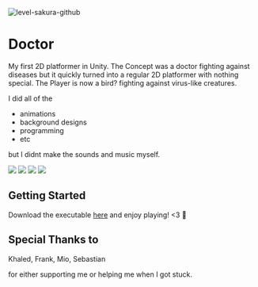 ![level-sakura-github](https://user-images.githubusercontent.com/45998884/60607155-09c81c80-9dbd-11e9-876a-d3f1bec35d25.png)
# Doctor

My first 2D platformer in Unity. The Concept was a doctor fighting against diseases but it quickly turned into a regular 2D platformer with nothing special. The Player is now a bird? fighting against virus-like creatures. 

I did all of the 
* animations
* background designs
* programming
* etc

but I didnt make the sounds and music myself.

![](https://media.giphy.com/media/JmVIdPdAc0U9rGa6Vc/giphy.gif)
![](https://media.giphy.com/media/hSWKcFD8ZvycGaMsu3/giphy.gif)
![](https://media.giphy.com/media/ThugAhcKyJXZnr4yob/giphy.gif)
![](https://media.giphy.com/media/Xd0ytUOqKZ4GLvJZVk/giphy.gif)


## Getting Started

Download the executable [here](https://github.com/harukisaito/doctor/releases/download/1.0/Doctor.1.zip) and enjoy playing! <3 :rocket:

## Special Thanks to

Khaled,
Frank,
Mio,
Sebastian

for either supporting me or helping me when I got stuck.

